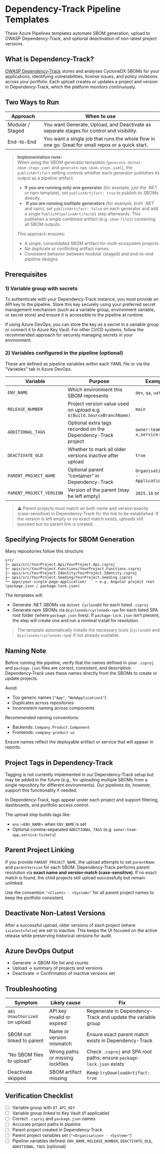 # Dependency-Track Pipeline Templates

These Azure Pipelines templates automate SBOM generation, upload to OWASP Dependency-Track, and optional deactivation of non-latest project versions.

## What is Dependency-Track?

[OWASP Dependency-Track](https://dependencytrack.org/) stores and analyses CycloneDX SBOMs for your applications, identifying vulnerabilities, license issues, and policy violations across your portfolio.
Each upload creates or updates a project and version in Dependency-Track, which the platform monitors continuously.

## Two Ways to Run

| Approach         | When to use                                                                                                                                 |
| ---------------- | ------------------------------------------------------------------------------------------------------------------------------------------- |
| Modular / Staged | You want Generate, Upload, and Deactivate as separate stages for control and visibility.         |
| End-to-End       | You want a single job that runs the whole flow in one go. Great for small repos or a quick start. |

> **Implementation note:**  
> When using the SBOM generator templates (`generate-dotnet-sbom.steps.yaml` and `generate-npm-sbom.steps.yaml`), the `publishArtifact` setting controls whether each generator publishes its output as a pipeline artifact.
>
> -  **If you are running only one generator** (for example, just the .NET or npm template), set `publishArtifact: true` to publish its SBOMs directly.
> - ️ **If you are running multiple generators** (for example, both .NET and npm), set `publishArtifact: false` on each generator and add a single `PublishPipelineArtifact@1` step afterwards. This publishes a single combined artifact (e.g. `sbom-files`) containing all SBOM outputs.
>
> This approach ensures:
> - A single, consolidated SBOM artifact for multi-ecosystem projects
> - No duplicate or conflicting artifact names
> - Consistent behavior between modular (staged) and end-to-end pipeline designs

## Prerequisites

### 1) Variable group with secrets

To authenticate with your Dependency-Track instance, you must provide an API key to the pipeline. Store this key securely using your preferred secret management mechanism (such as a variable group, environment variable, or secret store) and ensure it is accessible to the pipeline at runtime.

If using Azure DevOps, you can store the key as a secret in a variable group or connect it to Azure Key Vault. For other CI/CD systems, follow the recommended approach for securely managing secrets in your environment.

### 2) Variables configured in the pipeline (optional)

These are defined as pipeline variables within each YAML file or via the “Variables” tab in Azure DevOps.

| Variable                 | Purpose                                                               | Example                              |
| ------------------------ | --------------------------------------------------------------------- | ------------------------------------ |
| `ENV_NAME`               | Which environment this SBOM represents                                | `dev`, `qa`, `uat`, `prod`           |
| `RELEASE_NUMBER`         | Project version value used on upload e.g. `$(Build.SourceBranchName)` | `main`                               |
| `ADDITIONAL_TAGS`        | Optional extra tags recorded on the Dependency-Track project          | `owner:team-x,service:abc`           |
| `DEACTIVATE_OLD`         | Whether to mark all older versions inactive after upload              | `true`                               |
| `PARENT_PROJECT_NAME`    | Optional parent “container” in Dependency-Track                       | `OrganisationName - ApplicationName` |
| `PARENT_PROJECT_VERSION` | Version of the parent (may be left empty)                             | `2025.10` or empty                   |

> ⚠️ Parent projects must match on both name and version exactly (case-sensitive) in Dependency-Track for the link to be established. If the version is left empty or no exact match exists, uploads still succeed but no parent link is created.

## Specifying Projects for SBOM Generation

Many repositories follow this structure:

```
src/
├─ apis/src/YourProject.Api/YourProject.Api.csproj
├─ apis/src/YourProject.Functions/YourProject.Functions.csproj
├─ apis/src/YourProject.Identity/YourProject.Identity.csproj
├─ apis/src/YourProject.Seeding/YourProject.Seeding.csproj
└─ apps/your-single-page-application/    ← e.g. Angular project root (package.json / package-lock.json)
```

The templates will:

- Generate .NET SBOMs via `dotnet CycloneDX` for each listed `.csproj`.
- Generate npm SBOMs via `@cyclonedx/cyclonedx-npm` for each listed SPA root folder (where `package.json` lives).
  If `package-lock.json` isn’t present, the step will create one and run a minimal install for resolution.

> The template automatically installs the necessary tools (`CycloneDX` and `@cyclonedx/cyclonedx-npm`) if not already available.

## Naming Note

Before running the pipeline, verify that the names defined in your `.csproj` and `package.json` files are correct, consistent, and descriptive.
Dependency-Track uses these names directly from the SBOMs to create or update projects.

Avoid:

- Too generic names (`"App"`, `"WebApplication1"`)
- Duplicates across repositories
- Inconsistent naming across components

Recommended naming conventions:

- Backends: `Company.Product.Component`
- Frontends: `company-product-ui`

Ensure names reflect the deployable artifact or service that will appear in reports.

## Project Tags in Dependency-Track

Tagging is not currently implemented in our Dependency-Track setup but may be added in the future (e.g., for uploading multiple SBOMs from a single repository for different environments). Our pipelines do, however, support this functionality if needed.

In Dependency-Track, tags appear under each project and support filtering, dashboards, and portfolio access control.

The upload step builds tags like:

- `env:<ENV_NAME>` when `ENV_NAME` is set
- Optional comma-separated `ADDITIONAL_TAGS` (e.g. `owner:team-app,service:tickets`)

## Parent Project Linking

If you provide `PARENT_PROJECT_NAME`, the upload attempts to set `parentName` and `parentVersion` for each SBOM.
Dependency-Track performs parent resolution via **exact name and version match (case-sensitive)**.
If no exact match is found, the child projects still upload successfully but remain unlinked.

Use the convention `"<Client> - <System>"` for all parent project names to keep the portfolio consistent.

## Deactivate Non-Latest Versions

After a successful upload, older versions of each project (where `isLatest=false`) are set to inactive.
This keeps the UI focused on the active release while preserving historical versions for audit.

## Azure DevOps Output

- Generate → SBOM file list and counts
- Upload → summary of projects and versions
- Deactivate → Confirmation of inactive versions set

## Troubleshooting

| Symptom                      | Likely cause                     | Fix                                                                   |
| ---------------------------- | -------------------------------- | --------------------------------------------------------------------- |
| `401 Unauthorized` on upload | API key invalid or expired       | Regenerate in Dependency-Track and update the variable group          |
| SBOM not linked to parent    | Name or version mismatch         | Ensure exact parent match exists in Dependency-Track                  |
| “No SBOM files to upload”    | Wrong paths or missing lockfiles | Check `.csproj` and SPA root paths; ensure `package-lock.json` exists |
| Deactivate skipped           | SBOM artifact missing            | Keep `tryDownloadArtifact: true`                                      |

## Verification Checklist

- [ ] Variable group with `DT_API_KEY`
- [ ] Variable group linked to Key Vault (if applicable)
- [ ] Correct `.csproj` and `package.json` names
- [ ] Accurate project paths in pipeline
- [ ] Parent project created in Dependency-Track
- [ ] Parent project variables set (`"<Organisation> - <System>"`)
- [ ] Pipeline variables defined: `ENV_NAME`, `RELEASE_NUMBER`, `DEACTIVATE_OLD`, `ADDITIONAL_TAGS` (optional)